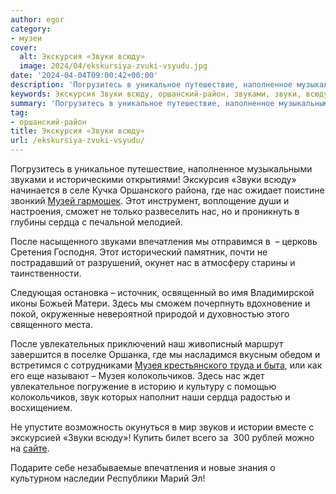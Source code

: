 ```yaml
---
author: egor
category:
- музеи
cover:
  alt: Экскурсия «Звуки всюду»
  image: 2024/04/ekskursiya-zvuki-vsyudu.jpg
date: '2024-04-04T09:00:42+00:00'
description: 'Погрузитесь в уникальное путешествие, наполненное музыкальными звуками и историческими открытиями! Экскурсия «Звуки всюду» начинается в селе Кучка...'
keywords: Экскурсия Звуки всюду, оршанский-район, звуками, звуки, всюду, сердца, впечатления, музея, колокольчиков, погрузитесь, уникальное, путешествие, наполненное, музыкальными, историческими, открытиями, экскурсия
summary: 'Погрузитесь в уникальное путешествие, наполненное музыкальными звуками и историческими открытиями! Экскурсия «Звуки всюду» начинается в селе Кучка...'
tag:
- оршанский-район
title: Экскурсия «Звуки всюду»
url: /ekskursiya-zvuki-vsyudu/
---
```


Погрузитесь в уникальное путешествие, наполненное музыкальными звуками и историческими открытиями! Экскурсия «Звуки всюду» начинается в селе Кучка Оршанского района, где нас ожидает поистине звонкий [Музей гармошек](/muzej-garmoshki-s-kuchka/). Этот инструмент, воплощение души и настроения, сможет не только развеселить нас, но и проникнуть в глубины сердца с печальной мелодией.

После насыщенного звуками впечатления мы отправимся в  – церковь Сретения Господня. Этот исторический памятник, почти не пострадавший от разрушений, окунет нас в атмосферу старины и таинственности.

Следующая остановка – источник, освященный во имя Владимирской иконы Божьей Матери. Здесь мы сможем почерпнуть вдохновение и покой, окруженные невероятной природой и духовностью этого священного места.

После увлекательных приключений наш живописный маршрут завершится в поселке Оршанка, где мы насладимся вкусным обедом и встретимся с сотрудниками [Музея крестьянского труда и быта](/muzej-krestyanskogo-truda-i-byta/), или как его еще называют – Музея колокольчиков. Здесь нас ждет увлекательное погружение в историю и культуру с помощью колокольчиков, звук которых наполнит наши сердца радостью и восхищением.

Не упустите возможность окунуться в мир звуков и истории вместе с экскурсией «Звуки всюду»! Купить билет всего за  300 рублей можно на [сайте](https://muzei-orshanki.ru/#event/2115291).

Подарите себе незабываемые впечатления и новые знания о культурном наследии Республики Марий Эл!